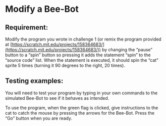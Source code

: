 # Modify a Bee-Bot

## Requirement:

Modify the program you wrote in challenge 1 (or remix the program provided at [https://scratch.mit.edu/projects/158364683/](https://scratch.mit.edu/projects/158364683/)) by changing the “pause” button to a “spin” button so pressing it adds the statement “spin” to the “source code” list. When the statement is executed, it should spin the “cat” sprite 5 times (turning it 90 degrees to the right, 20 times).


## Testing examples:

You will need to test your program by typing in your own commands to the simulated Bee-Bot to see if it behaves as intended.

To use the program, when the green flag is clicked, give instructions to the cat to catch the mouse by pressing the arrows for the Bee-Bot. Press the “Go” button when you are ready.
